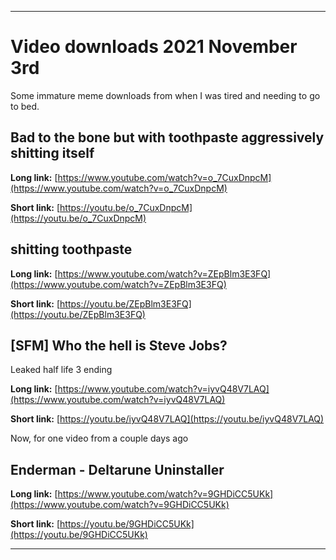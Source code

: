 
***

# Video downloads 2021 November 3rd

Some immature meme downloads from when I was tired and needing to go to bed.

## Bad to the bone but with toothpaste aggressively shitting itself

**Long link:** [https://www.youtube.com/watch?v=o_7CuxDnpcM](https://www.youtube.com/watch?v=o_7CuxDnpcM)

**Short link:** [https://youtu.be/o_7CuxDnpcM](https://youtu.be/o_7CuxDnpcM)

## shitting toothpaste

**Long link:** [https://www.youtube.com/watch?v=ZEpBlm3E3FQ](https://www.youtube.com/watch?v=ZEpBlm3E3FQ)

**Short link:** [https://youtu.be/ZEpBlm3E3FQ](https://youtu.be/ZEpBlm3E3FQ)

## [SFM] Who the hell is Steve Jobs?

Leaked half life 3 ending

**Long link:** [https://www.youtube.com/watch?v=iyvQ48V7LAQ](https://www.youtube.com/watch?v=iyvQ48V7LAQ)

**Short link:** [https://youtu.be/iyvQ48V7LAQ](https://youtu.be/iyvQ48V7LAQ)

Now, for one video from a couple days ago

## Enderman - Deltarune Uninstaller

**Long link:** [https://www.youtube.com/watch?v=9GHDiCC5UKk](https://www.youtube.com/watch?v=9GHDiCC5UKk)

**Short link:** [https://youtu.be/9GHDiCC5UKk](https://youtu.be/9GHDiCC5UKk)

***

<!--

Quick copy and paste

**Long link:** []()

**Short link:** []()

!-->

